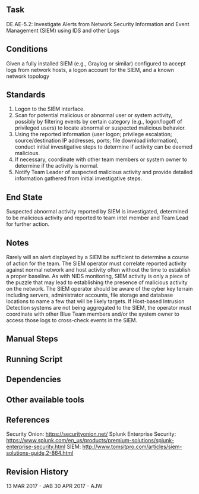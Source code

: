 ## Task

DE.AE-5.2: Investigate Alerts from Network Security Information and Event Management (SIEM) using IDS and other Logs
## Conditions

Given a fully installed SIEM (e.g., Graylog or similar) configured to accept logs from network hosts, a logon account for the SIEM, and a known network topology
## Standards

1. Logon to the SIEM interface.
2. Scan for potential malicious or abnormal user or system activity, possibly by filtering events by certain category (e.g., logon/logoff of privileged users) to locate abnormal or suspected malicious behavior.
3. Using the reported information (user logon; privilege escalation; source/destination IP addresses, ports; file download information), conduct initial investigative steps to determine if activity can be deemed malicious.
4. If necessary, coordinate with other team members or system owner to determine if the activity is normal.
5. Notify Team Leader of suspected malicious activity and provide detailed information gathered from initial investigative steps.
## End State

Suspected abnormal activity reported by SIEM is investigated, determined to be malicious activity and reported to team intel member and Team Lead for further action.
## Notes

Rarely will an alert displayed by a SIEM be sufficient to determine a course of action for the team. The SIEM operator must correlate reported activity against normal network and host activity often without the time to establish a proper baseline. As with NIDS monitoring, SIEM activity is only a piece of the puzzle that may lead to establishing the presence of malicious activity on the network. The SIEM operator should be aware of the cyber key terrain including servers, administrator accounts, file storage and database locations to name a few that will be likely targets. If Host-based Intrusion Detection systems are not being aggregated to the SIEM, the operator must coordinate with other Blue Team members and/or the system owner to access those logs to cross-check events in the SIEM.
## Manual Steps


## Running Script


## Dependencies


## Other available tools


## References

Security Onion: https://securityonion.net/
Splunk Enterprise Security: https://www.splunk.com/en_us/products/premium-solutions/splunk-enterprise-security.html
SIEM: http://www.tomsitpro.com/articles/siem-solutions-guide,2-864.html
## Revision History

13 MAR 2017 - JAB 
30 APR 2017 - AJW